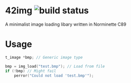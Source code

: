 # 42img ![build status](https://travis-ci.com/emiflake/42img.svg?token=j91nc4qbU7R8WZBqwW4m&branch=master)
A minimalist image loading libary written in Norminette C89

# Usage
```c
t_image	*bmp; // Generic image type

bmp = img_load("test.bmp"); // Load from file
if (!bmp) // Might fail
	perror("Could not load 'test.bmp'");
```
